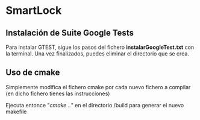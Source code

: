 # SmartLock

## Instalación de Suite Google Tests
Para instalar GTEST, sigue los pasos del fichero **instalarGoogleTest.txt** con la terminal.
Una vez finalizados, puedes eliminar el directorio que se crea.


## Uso de cmake
Simplemente modifica el fichero cmake por cada nuevo fichero a compilar 
(en dicho fichero tienes las instrucciones)

Ejecuta entonce "*cmake ..*" en el directorio /build para generar el nuevo makefile
